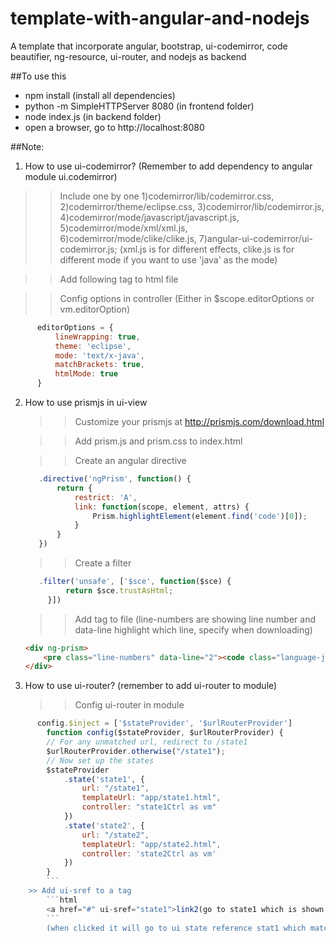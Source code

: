 # template-with-angular-and-nodejs
A template that incorporate angular, bootstrap, ui-codemirror, code beautifier, ng-resource, ui-router, and nodejs as backend

##To use this
* npm install (install all dependencies)
* python -m SimpleHTTPServer 8080 (in frontend folder)
* node index.js (in backend folder)
* open a browser, go to http://localhost:8080


##Note:
1. How to use ui-codemirror? (Remember to add dependency to angular module ui.codemirror)
  >> Include one by one
      1)codemirror/lib/codemirror.css,  
      2)codemirror/theme/eclipse.css, 
      3)codemirror/lib/codemirror.js,
      4)codemirror/mode/javascript/javascript.js, 
      5)codemirror/mode/xml/xml.js, 
      6)codemirror/mode/clike/clike.js, 
      7)angular-ui-codemirror/ui-codemirror.js; 
      (xml.js is for different effects, clike.js is for different mode if you want to use 'java' as the mode)
    
  >> Add following tag to html file
      <ui-codemirror ui-codemirror-opts="editorOptions" ng-model="model"></ui-codemirror>
  
  >> Config options in controller (Either in $scope.editorOptions or vm.editorOption)
```javascript
      editorOptions = {
          lineWrapping: true,
          theme: 'eclipse',
          mode: 'text/x-java',
          matchBrackets: true,
          htmlMode: true
      }
```

2. How to use prismjs in ui-view
   >> Customize your prismjs at http://prismjs.com/download.html

   >> Add prism.js and prism.css to index.html

   >> Create an angular directive 
   ```javascript
      .directive('ngPrism', function() {
          return {
              restrict: 'A',
              link: function(scope, element, attrs) {
                  Prism.highlightElement(element.find('code')[0]);
              }
          }
      })
   ```
   >> Create a filter
   ```javascript
      .filter('unsafe', ['$sce', function($sce) {
            return $sce.trustAsHtml;
        }])
    ```
   >> Add tag to file (line-numbers are showing line number and data-line highlight which line, specify when downloading)
      ```html
      <div ng-prism>
          <pre class="line-numbers" data-line="2"><code class="language-java"><span ng-bind-html="kmp | unsafe"></span></code></pre>
      </div>
      ```
      
3. How to use ui-router? (remember to add ui-router to module)
   >> Config ui-router in module
```javascript
      config.$inject = ['$stateProvider', '$urlRouterProvider']
	    function config($stateProvider, $urlRouterProvider) {
        // For any unmatched url, redirect to /state1
        $urlRouterProvider.otherwise("/state1");
        // Now set up the states
        $stateProvider
            .state('state1', {
                url: "/state1",
                templateUrl: "app/state1.html",
                controller: "state1Ctrl as vm"
            })
            .state('state2', {
                url: "/state2",
                templateUrl: "app/state2.html",
                controller: 'state2Ctrl as vm'
            })
        }
        ```
    >> Add ui-sref to a tag
    	```html
        <a href="#" ui-sref="state1">link2(go to state1 which is shown in url)</a>
        ```
        (when clicked it will go to ui state reference stat1 which matches what defined in config)


   
    
